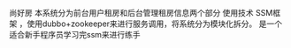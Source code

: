 尚好房
本系统分为前台用户租房和后台管理租房信息两个部分
使用技术 
SSM框架 ，使用dubbo+zookeeper来进行服务调用，将系统分为模块化拆分。
是一个适合新手程序员学习完ssm来进行练手
